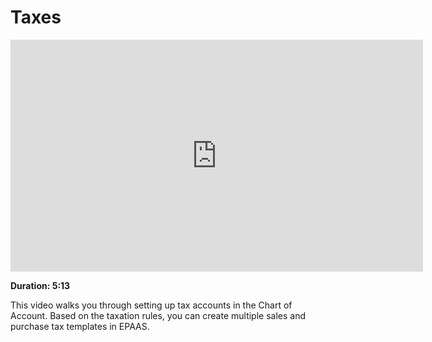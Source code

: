 <!-- add-breadcrumbs -->
# Taxes

<iframe width="660" height="371" src="https://www.youtube.com/embed/a8Eh4zLIrkU" frameborder="0" allowfullscreen></iframe>

**Duration: 5:13**

This video walks you through setting up tax accounts in the Chart of Account. Based on the taxation rules, you can create multiple sales and purchase tax templates in EPAAS.
